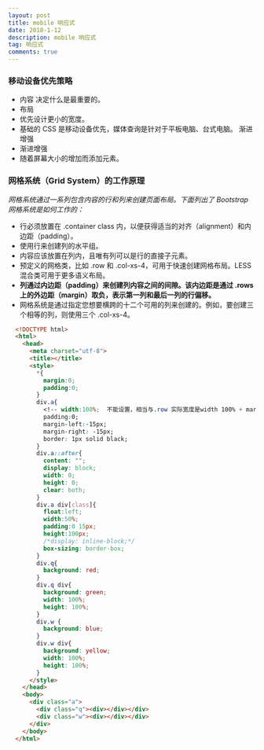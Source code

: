 ```yaml
---
layout: post
title: mobile 响应式
date: 2018-1-12
description: mobile 响应式
tag: 响应式
comments: true
---
```

### 移动设备优先策略
- 内容
	决定什么是最重要的。
- 布局
 - 优先设计更小的宽度。
 - 基础的 CSS 是移动设备优先，媒体查询是针对于平板电脑、台式电脑。
渐进增强
- 渐进增强
 - 随着屏幕大小的增加而添加元素。

### 网格系统（Grid System）的工作原理
*网格系统通过一系列包含内容的行和列来创建页面布局。下面列出了 Bootstrap 网格系统是如何工作的：*

- 行必须放置在 .container class 内，以便获得适当的对齐（alignment）和内边距（padding）。
- 使用行来创建列的水平组。
- 内容应该放置在列内，且唯有列可以是行的直接子元素。
- 预定义的网格类，比如 .row 和 .col-xs-4，可用于快速创建网格布局。LESS 混合类可用于更多语义布局。
- **列通过内边距（padding）来创建列内容之间的间隙。该内边距是通过 .rows 上的外边距（margin）取负，表示第一列和最后一列的行偏移。**
- 网格系统是通过指定您想要横跨的十二个可用的列来创建的。例如，要创建三个相等的列，则使用三个 .col-xs-4。
```html
  <!DOCTYPE html>
  <html>
    <head>
      <meta charset="utf-8">
      <title></title>
      <style>
        *{
          margin:0;
          padding:0;
        }
        div.a{
  	      <!-- width:100%;  不能设置，相当与.row 实际宽度是width 100% + margin left & rigth 15px -->
          padding:0;
          margin-left:-15px;
          margin-right: -15px;
          border: 1px solid black;
        }
        div.a::after{
          content: "";
          display: block;
          width: 0;
          height: 0;
          clear: both;
        }
        div.a div[class]{
          float:left;
          width:50%;
          padding:0 15px;
          height:100px;
          /*display: inline-block;*/
          box-sizing: border-box;
        }
        div.q{
          background: red;
        }
        div.q div{
          background: green;
          width: 100%;
          height: 100%;
        }
        div.w {
          background: blue;
        }
        div.w div{
          background: yellow;
          width: 100%;
          height: 100%;
        }
      </style>
    </head>
    <body>
      <div class="a">
        <div class="q"><div></div></div>
        <div class="w"><div></div></div>
      </div>
    </body>
  </html>
```
